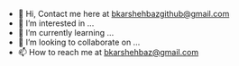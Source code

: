 - 👋 Hi, Contact me here at bkarshehbazgithub@gmail.com
- 👀 I’m interested in ...
- 🌱 I’m currently learning ...
- 💞️ I’m looking to collaborate on ...
- 📫 How to reach me at bkarshehbaz@gmail.com

<!---
bkarshehbaz/bkarshehbaz is a ✨ special ✨ repository because its `README.md` (this file) appears on your GitHub profile.
You can click the Preview link to take a look at your changes.
--->
